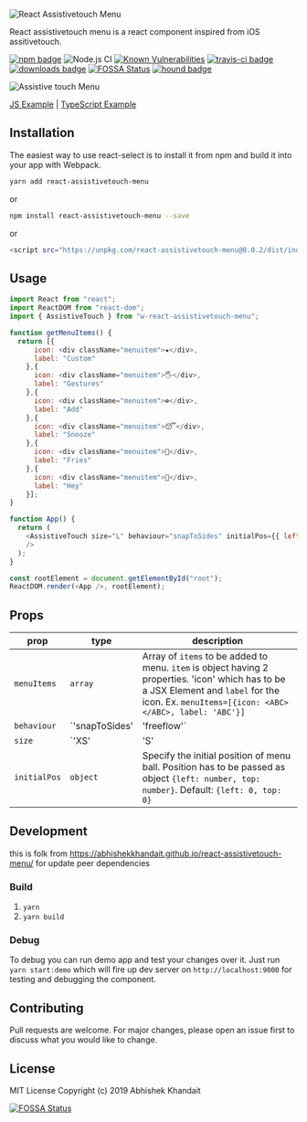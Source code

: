![React Assistivetouch Menu](https://i.imgur.com/vOWvq0q.png)

React assistivetouch menu is a react component inspired from iOS assitivetouch.

[![npm badge](https://img.shields.io/npm/v/react-assistivetouch-menu.svg?style=flat-square&logo=npm)](https://www.npmjs.com/package/react-assistivetouch-menu) ![Node.js CI](https://github.com/abhishekkhandait/react-assistivetouch-menu/workflows/Node.js%20CI/badge.svg?branch=master) [![Known Vulnerabilities](https://snyk.io/test/github/abhishekkhandait/react-assistivetouch-menu/badge.svg?targetFile=package.json)](https://snyk.io/test/github/abhishekkhandait/react-assistivetouch-menu?targetFile=package.json) [![travis-ci badge](https://img.shields.io/travis/abhishekkhandait/react-assistivetouch-menu/master.svg?style=flat-square&logo=travis)](https://travis-ci.org/abhishekkhandait/react-assistivetouch-menu) [![downloads badge](https://img.shields.io/npm/dt/react-assistivetouch-menu.svg?style=flat-square)]([https://www.npmjs.com/package/react-assistivetouch-menu) [![FOSSA Status](https://app.fossa.io/api/projects/git%2Bgithub.com%2Fabhishekkhandait%2Freact-assistivetouch-menu.svg?type=shield)](https://app.fossa.io/projects/git%2Bgithub.com%2Fabhishekkhandait%2Freact-assistivetouch-menu?ref=badge_shield) [![hound badge](https://img.shields.io/badge/Reviewed%20by-Hound-%23a873d1?style=flat-square)](https://houndci.com)

![Assistive touch Menu](https://i.imgur.com/4ZCdLnT.gif)

[JS Example](https://codesandbox.io/s/epic-merkle-964y1) | [TypeScript Example](https://codesandbox.io/s/modest-surf-glql8)

## Installation

The easiest way to use react-select is to install it from npm and build it into your app with Webpack.

```bash
yarn add react-assistivetouch-menu
```
or
```bash
npm install react-assistivetouch-menu --save
```
or
```bash
<script src="https://unpkg.com/react-assistivetouch-menu@0.0.2/dist/index.js"></script>
```

## Usage

```javascript
import React from "react";
import ReactDOM from "react-dom";
import { AssistiveTouch } from "w-react-assistivetouch-menu";

function getMenuItems() {
  return [{
      icon: <div className="menuitem">★</div>,
      label: "Custom"
    },{
      icon: <div className="menuitem">🖐</div>,
      label: "Gestures"
    },{
      icon: <div className="menuitem">⊕</div>,
      label: "Add"
    },{
      icon: <div className="menuitem">😴</div>,
      label: "Snooze"
    },{
      icon: <div className="menuitem">🍟</div>,
      label: "Fries"
    },{
      icon: <div className="menuitem">🙋</div>,
      label: "Hey"
    }];
}

function App() {
  return (
    <AssistiveTouch size="L" behaviour="snapToSides" initialPos={{ left: 0, top: 200 }} menuItems={getMenuItems()}
    />
  );
}

const rootElement = document.getElementById("root");
ReactDOM.render(<App />, rootElement);
```
## Props

| prop                         | type      | description                                                                                                                                    |
| ---------------------------- | --------- | ---------------------------------------------------------------------------------------------------------------------------------------------- |
| `menuItems`                   | `array`    | Array of `items` to be added to menu. `item` is object having 2 properties. 'icon' which has to be a JSX Element and `label` for the icon. Ex. `menuItems=[{icon: <ABC></ABC>, label: 'ABC'}]`                                                                           |
| `behaviour`                    | `'snapToSides' | 'freeflow'`  | specify the behaviour of assistive touch menu ball. Default: `snapToSides`                                                                                        |
| `size`                    | `'XS' | 'S' | 'M' | 'L' | 'XL'`  | Specify the size of menu. Default: `M`                                                                                                   |
| `initialPos`             | `object`    | Specify the initial position of menu ball. Position has to be passed as object `{left: number, top: number}`. Default: `{left: 0, top: 0}` |


## Development
 this is folk from https://abhishekkhandait.github.io/react-assistivetouch-menu/ 
 for update peer dependencies 
### Build
1. `yarn`
2. `yarn build`
 ### Debug
 To debug you can run demo app and test your changes over it. Just run `yarn start:demo` which will fire up dev server on `http://localhost:9000`  for testing and debugging the component.

## Contributing

Pull requests are welcome. For major changes, please open an issue first to discuss what you would like to change.

## License

MIT License
Copyright (c) 2019 Abhishek Khandait

[![FOSSA Status](https://app.fossa.io/api/projects/git%2Bgithub.com%2Fabhishekkhandait%2Freact-assistivetouch-menu.svg?type=large)](https://app.fossa.io/projects/git%2Bgithub.com%2Fabhishekkhandait%2Freact-assistivetouch-menu?ref=badge_large)
